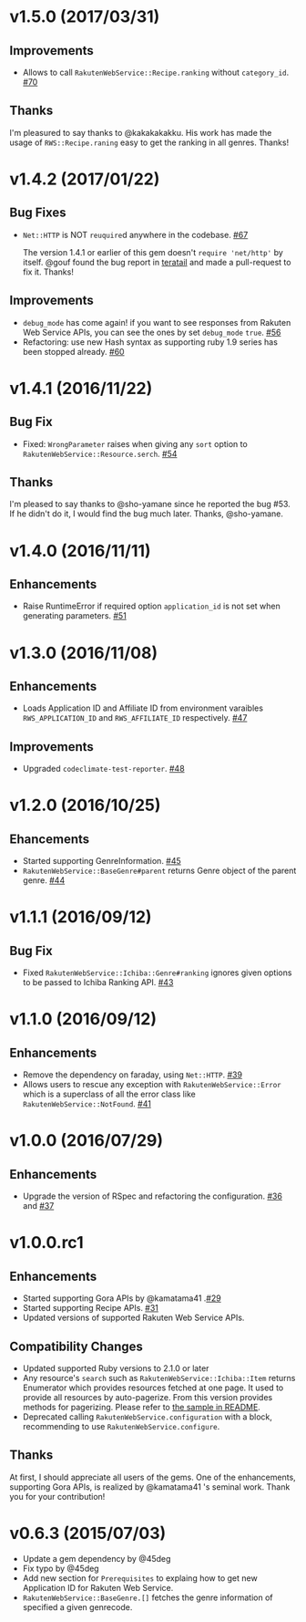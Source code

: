 # v1.5.0 (2017/03/31)

## Improvements

* Allows to call `RakutenWebService::Recipe.ranking` without `category_id`. [#70](https://github.com/rakuten-ws/rws-ruby-sdk/pull/70)

## Thanks

I'm pleasured to say thanks to @kakakakakku. His work has made the usage of `RWS::Recipe.raning` easy to get the ranking in all genres.
Thanks!

# v1.4.2 (2017/01/22)

## Bug Fixes

* `Net::HTTP` is NOT `reuquire`d anywhere in the codebase. [#67](https://github.com/rakuten-ws/rws-ruby-sdk/pull/67)

   The version 1.4.1 or earlier of this gem doesn't `require 'net/http'` by itself.
   @gouf found the bug report in [teratail](https://teratail.com/questions/62804) and made a pull-request to fix it. Thanks!

## Improvements

* `debug_mode` has come again! if you want to see responses from Rakuten Web Service APIs, you can see the ones by set `debug_mode` `true`. [#56](https://github.com/rakuten-ws/rws-ruby-sdk/pull/56)
* Refactoring: use new Hash syntax as supporting ruby 1.9 series has been stopped already. [#60](https://github.com/rakuten-ws/rws-ruby-sdk/pull/60)

# v1.4.1 (2016/11/22)

## Bug Fix

* Fixed: `WrongParameter` raises when giving any `sort` option to `RakutenWebService::Resource.serch`. [#54](https://github.com/rakuten-ws/rws-ruby-sdk/pull/54)

## Thanks

I'm pleased to say thanks to @sho-yamane since he reported the bug #53. If he didn't do it, I would find the bug much later.
Thanks, @sho-yamane.


# v1.4.0 (2016/11/11)

## Enhancements

* Raise RuntimeError if required option `application_id` is not set when generating parameters. [#51](https://github.com/rakuten-ws/rws-ruby-sdk/pull/51)


# v1.3.0 (2016/11/08)

## Enhancements

* Loads Application ID and Affiliate ID from environment varaibles `RWS_APPLICATION_ID` and `RWS_AFFILIATE_ID` respectively. [#47](https://github.com/rakuten-ws/rws-ruby-sdk/pull/47)

## Improvements

* Upgraded `codeclimate-test-reporter`. [#48](https://github.com/rakuten-ws/rws-ruby-sdk/pull/48)

# v1.2.0 (2016/10/25)

## Ehancements

* Started supporting GenreInformation. [#45](https://github.com/rakuten-ws/rws-ruby-sdk/pull/45)
* `RakutenWebService::BaseGenre#parent` returns Genre object of the parent genre. [#44](https://github.com/rakuten-ws/rws-ruby-sdk/pull/44)

# v1.1.1 (2016/09/12)

## Bug Fix

* Fixed `RakutenWebService::Ichiba::Genre#ranking` ignores given options to be passed to Ichiba Ranking API. [#43](https://github.com/rakuten-ws/rws-ruby-sdk/pull/43)

# v1.1.0 (2016/09/12)

## Enhancements

* Remove the dependency on faraday, using `Net::HTTP`. [#39](https://github.com/rakuten-ws/rws-ruby-sdk/pull/39)
* Allows users to rescue any exception with `RakutenWebService::Error` which is a superclass of all the error class like `RakutenWebService::NotFound`. [#41](https://github.com/rakuten-ws/rws-ruby-sdk/pull/41)

# v1.0.0 (2016/07/29)

## Enhancements

* Upgrade the version of RSpec and refactoring the configuration. [#36](https://github.com/rakuten-ws/rws-ruby-sdk/pull/36) and [#37](https://github.com/rakuten-ws/rws-ruby-sdk/pull/36)

# v1.0.0.rc1

## Enhancements

* Started supporting Gora APIs by @kamatama41 .[#29](https://github.com/rakuten-ws/rws-ruby-sdk/pull/29)
* Started supporting Recipe APIs. [#31](https://github.com/rakuten-ws/rws-ruby-sdk/pull/31)
* Updated versions of supported Rakuten Web Service APIs.

## Compatibility Changes

* Updated supported Ruby versions to 2.1.0 or later
* Any resource's `search` such as `RakutenWebService::Ichiba::Item` returns Enumerator which provides resources fetched at one page.
  It used to provide all resources by auto-pagerize. From this version provides methods for pagerizing. Please refer to [the sample in README](https://github.com/rakuten-ws/rws-ruby-sdk/blob/master/README.md#pagerizing).
* Deprecated calling `RakutenWebService.configuration` with a block, recommending to use `RakutenWebService.configure`.

## Thanks

At first, I should appreciate all users of the gems.
One of the enhancements, supporting Gora APIs, is realized by @kamatama41 's seminal work.
Thank you for your contribution!

# v0.6.3 (2015/07/03)

* Update a gem dependency by @45deg
* Fix typo by @45deg
* Add new section for `Prerequisites` to explaing how to get new Application ID for Rakuten Web Service.
* `RakutenWebService::BaseGenre.[]` fetches the genre information of specified a given genrecode.
